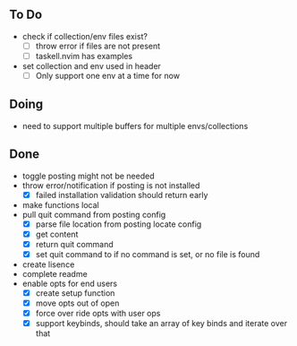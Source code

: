 ## To Do

- check if collection/env files exist?
    * [ ] throw error if files are not present
    * [ ] taskell.nvim has examples
- set collection and env used in header
    * [ ] Only support one env at a time for now

## Doing

- need to support multiple buffers for multiple envs/collections

## Done

- toggle posting might not be needed
- throw error/notification if posting is not installed
    * [x] failed installation validation should return early
- make functions local
- pull    quit command from posting config
    * [x] parse file location from posting locate config
    * [x] get content
    * [x] return quit command
    * [x] set quit command to <C-C> if no command is set, or no file is found 
- create lisence
- complete readme
- enable opts for end users
    * [x] create setup function
    * [x] move opts out of open
    * [x] force over ride opts with user ops
    * [x] support keybinds, should take an array of key binds and iterate over that
